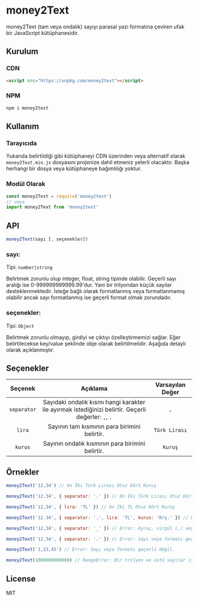 # money2Text

money2Text (tam veya ondalık) sayıyı parasal yazı formatına çeviren ufak bir JavaScript kütüphanesidir.

## Kurulum

### CDN

```html
<script src="https://unpkg.com/money2text"></script>
```

### NPM

```sh
npm i money2text
```

## Kullanım

### Tarayıcıda

Yukarıda belirtildiği gibi kütüphaneyi CDN üzerinden veya alternatif olarak `money2Text.min.js` dosyasını projenize dahil etmeniz yeterli olacaktır. Başka herhangi bir dosya veya kütüphaneye bağımlılığı yoktur.

### Modül Olarak

```javascript
const money2Text = require('money2text')
// veya
import money2Text from 'money2text'
```

## API

```javascript
money2Text(sayı [, seçenekler])
```

### sayı:

Tipi: `number|string`

Belirtmek zorunlu olup integer, float, string tipinde olabilir. Geçerli sayı aralığı ise 0-999999999999.99'dur. Yani bir trilyondan küçük sayılar desteklenmektedir. İsteğe bağlı olarak formatlanmış veya formatlanmamış olabilir ancak sayı formatlanmış ise geçerli format olmak zorundadır.

### seçenekler:

Tipi: `Object`

Belirtmek zorunlu olmayıp, girdiyi ve çıktıyı özelleştirmemizi sağlar. Eğer belirtilecekse key/value şeklinde obje olarak belirtilmelidir. Aşağıda detaylı olarak açıklanmıştır.

## Seçenekler

|   Seçenek   |                                              Açıklama                                               | Varsayılan Değer |
| :---------: | :-------------------------------------------------------------------------------------------------: | :--------------: |
| `separator` | Sayıdaki ondalık kısmı hangi karakter ile ayırmak istediğinizi belirtir. Geçerli değerler: `,`, `.` |       `,`        |
|   `lira`    |                            Sayının tam kısmının para birimini belirtir.                             |  `Türk Lirası`   |
|   `kurus`   |                          Sayının ondalık kısmının para birimini belirtir.                           |     `Kuruş`      |

## Örnekler

```javascript
money2Text('12,34') // On İki Türk Lirası Otuz Dört Kuruş

money2Text('12.34', { separator: '.' }) // On İki Türk Lirası Otuz Dört Kuruş

money2Text('12,34', { lira: 'TL' }) // On İki TL Otuz Dört Kuruş

money2Text('12.34', { separator: '.', lira: 'TL', kurus: 'Krş.' }) // On İki TL Otuz Dört Krş.

money2Text('12,34', { separator: '_' }) // Error: Ayraç, virgül (,) veya nokta (.) olmalıdır.

money2Text('12,34', { separator: '.' }) // Error: Sayı veya formatı geçerli değil.

money2Text('1,23,45') // Error: Sayı veya formatı geçerli değil.

money2Text(1000000000000) // RangeError: Bir trilyon ve üstü sayılar (şimdilik) desteklenmemektedir.
```

## License

MIT
